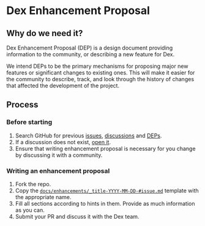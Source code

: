 # Dex Enhancement Proposal

## Why do we need it?

Dex Enhancement Proposal (DEP) is a design document providing information to the community, or describing a new feature for Dex.

We intend DEPs to be the primary mechanisms for proposing major new features or significant changes to existing ones.
This will make it easier for the community to describe, track, and look through the history of changes that affected the development of the project.

## Process

### Before starting
1. Search GitHub for previous [issues](https://github.com/dexidp/dex/issues), [discussions](https://github.com/dexidp/dex/discussions) and [DEPs](https://github.com/dexidp/dex/tree/master/docs/enhancements).
2. If a discussion does not exist, [open it](https://github.com/dexidp/dex/discussions/new?category=Ideas).
3. Ensure that writing enhancement proposal is necessary for you change by discussing it with a community.

### Writing an enhancement proposal

1. Fork the repo.
2. Copy the [`docs/enhancements/_title-YYYY-MM-DD-#issue.md`](docs/enhancements/_title-YYYY-MM-DD-#issue.md) template with the appropriate
   name.
3. Fill all sections according to hints in them. Provide as much information as you can.
4. Submit your PR and discuss it with the Dex team.

